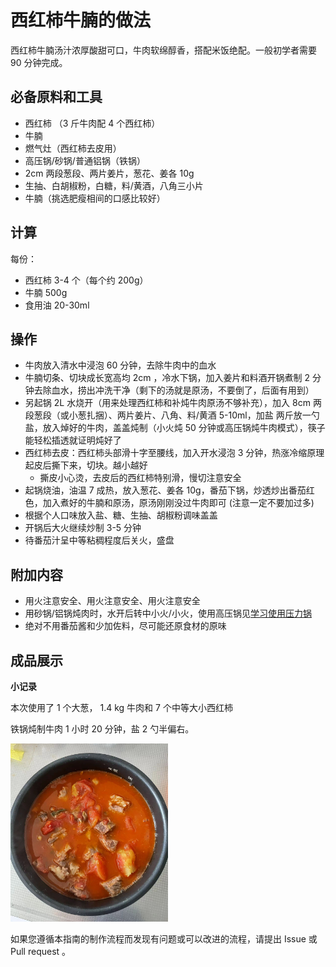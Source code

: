# 西红柿牛腩的做法

西红柿牛腩汤汁浓厚酸甜可口，牛肉软绵醇香，搭配米饭绝配。一般初学者需要 90 分钟完成。

## 必备原料和工具

- 西红柿 （3 斤牛肉配 4 个西红柿）
- 牛腩
- 燃气灶（西红柿去皮用）
- 高压锅/砂锅/普通铝锅（铁锅）
- 2cm 两段葱段、两片姜片，葱花、姜各 10g
- 生抽、白胡椒粉，白糖，料/黄酒，八角三小片
- 牛腩（挑选肥瘦相间的口感比较好）

## 计算

每份：

- 西红柿 3-4 个（每个约 200g）
- 牛腩 500g
- 食用油 20-30ml

## 操作

- 牛肉放入清水中浸泡 60 分钟，去除牛肉中的血水
- 牛腩切条、切块成长宽高均 2cm ，冷水下锅，加入姜片和料酒开锅煮制 2 分钟去除血水，捞出冲洗干净（剩下的汤就是原汤，不要倒了，后面有用到）
- 另起锅 2L 水烧开（用来处理西红柿和补炖牛肉原汤不够补充），加入 8cm 两段葱段（或小葱扎捆）、两片姜片、八角、料/黄酒 5-10ml，加盐 两斤放一勺盐，放入焯好的牛肉，盖盖炖制（小火炖 50 分钟或高压锅炖牛肉模式），筷子能轻松插透就证明炖好了
- 西红柿去皮：西红柿头部滑十字至腰线，加入开水浸泡 3 分钟，热涨冷缩原理起皮后撕下来，切块。越小越好
  - 撕皮小心烫，去皮后的西红柿特别滑，慢切注意安全
- 起锅烧油，油温 7 成热，放入葱花、姜各 10g，番茄下锅，炒透炒出番茄红色，加入煮好的牛腩和原汤，原汤刚刚没过牛肉即可 (注意一定不要加过多)
- 根据个人口味放入盐、糖、生抽、胡椒粉调味盖盖
- 开锅后大火继续炒制 3-5 分钟
- 待番茄汁呈中等粘稠程度后关火，盛盘

## 附加内容

- 用火注意安全、用火注意安全、用火注意安全
- 用砂锅/铝锅炖肉时，水开后转中小火/小火，使用高压锅见[学习使用压力锅](./../../../tips/learn/高压力锅.md)
- 绝对不用番茄酱和少加佐料，尽可能还原食材的原味

## 成品展示

**小记录**

本次使用了 1 个大葱， 1.4 kg 牛肉和 7 个中等大小西红柿

铁锅炖制牛肉 1 小时 20 分钟，盐 2 勺半偏右。

<img src="./2024.07.21.jpg"  width="50%" />

如果您遵循本指南的制作流程而发现有问题或可以改进的流程，请提出 Issue 或 Pull request 。
